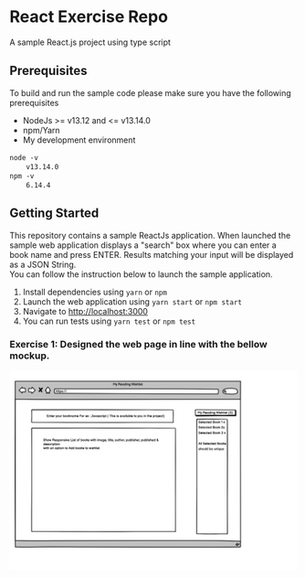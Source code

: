 # React Exercise Repo
A sample React.js project using type script 

## Prerequisites 
To build and run the sample code please make sure you have the following prerequisites
- NodeJs >= v13.12  and <= v13.14.0
- npm/Yarn
- My development environment
```
node -v
    v13.14.0
npm -v
    6.14.4
```

## Getting Started
This repository contains a sample ReactJs application.   When launched the sample web application displays a "search" box where you can enter a book name and press ENTER. Results matching your input will be displayed as a JSON String.  
You can follow the instruction below to launch the sample application.
1. Install dependencies using `yarn` or `npm`
2. Launch the web application using `yarn start` or `npm start`
3. Navigate to [http://localhost:3000](http://localhost:3000)
4. You can run tests using `yarn test`  or `npm test` 

### Exercise 1: Designed the web page in line with the bellow mockup.
![](./mockup.png)
